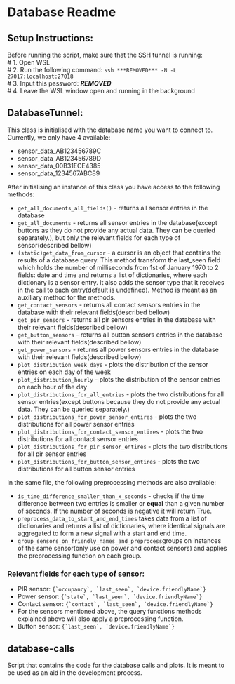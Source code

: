 # Database Readme

 ## Setup Instructions:

 Before running the script, make sure that the SSH tunnel is running:\
    # 1. Open WSL\
    # 2. Run the following command: ```ssh ***REMOVED*** -N -L 27017:localhost:27018```\
    # 3. Input this password: ***REMOVED***\
    # 4. Leave the WSL window open and running in the background
 
 ## DatabaseTunnel:
 
This class is initialised with the database name you want to connect to. Currently, we only have 4 available:
 - sensor_data_AB123456789C
 - sensor_data_AB123456789D
 - sensor_data_00B31ECE4385
 - sensor_data_1234567ABC89

After initialising an instance of this class you have access to the following methods:

- ```get_all_documents_all_fields()``` - returns all sensor entries in the database
- ```get_all_documents``` - returns all sensor entries in the database(except buttons as they do not provide any actual data. They can be queried separately.), but only the relevant fields for each type of sensor(described bellow)
- ```(static)get_data_from_cursor``` - a cursor is an object that contains the results of a database query. This method transform the last_seen field which holds the number of milliseconds from 1st of January 1970 to 2 fields: date and time and returns a list of dictionaries, where each dictionary is a sensor entry. It also adds the sensor type that it receives in the call to each entry(default is undefined). Method is meant as an auxiliary method for the methods.
- ```get_contact_sensors``` - returns all contact sensors entries in the database with their relevant fields(described bellow)
- ```get_pir_sensors``` - returns all pir sensors entries in the database with their relevant fields(described bellow)
- ```get_button_sensors``` - returns all button sensors entries in the database with their relevant fields(described bellow)
- ```get_power_sensors``` - returns all power sensors entries in the database with their relevant fields(described bellow)
- ```plot_distribution_week_days``` - plots the distribution of the sensor entries on each day of the week
- ```plot_distribution_hourly``` - plots the distribution of the sensor entries on each hour of the day
- ```plot_distributions_for_all_entries``` - plots the two distributions for all sensor entries(except buttons because they do not provide any actual data. They can be queried separately.)
- ```plot_distributions_for_power_sensor_entires``` - plots the two distributions for all power sensor entries
- ```plot_distributions_for_contact_sensor_entires``` - plots the two distributions for all contact sensor entries
- ```plot_distributions_for_pir_sensor_entires``` - plots the two distributions for all pir sensor entries
- ```plot_distributions_for_button_sensor_entires``` - plots the two distributions for all button sensor entries

In the same file, the following preprocessing methods are also available:
- ```is_time_difference_smaller_than_x_seconds``` - checks if the time difference between two entries is smaller or **equal** than a given number of seconds. If the number of seconds is negative it will return True. 
- ```preprocess_data_to_start_and_end_times``` takes data from a list of dictionaries and returns a list of dictionaries, where identical signals are aggregated to form a new signal with a start and end time.
- ```group_sensors_on_friendly_names_and_preprocess```groups on instances of the same sensor(only use on power and contact sensors) and applies the preprocessing function on each group.

### Relevant fields for each type of sensor:
- PIR sensor: ```{`occupancy`, `last_seen`, `device.friendlyName`}```
- Power sensor: ```{`state`, `last_seen`, `device.friendlyName`}```
- Contact sensor: ```{`contact`, `last_seen`, `device.friendlyName`}```
- For the sensors mentioned above, the query functions methods explained above will also apply a preprocessing function.
- Button sensor: ```{`last_seen`, `device.friendlyName`}```

## database-calls

Script that contains the code for the database calls and plots. It is meant to be used as an aid in the development process.